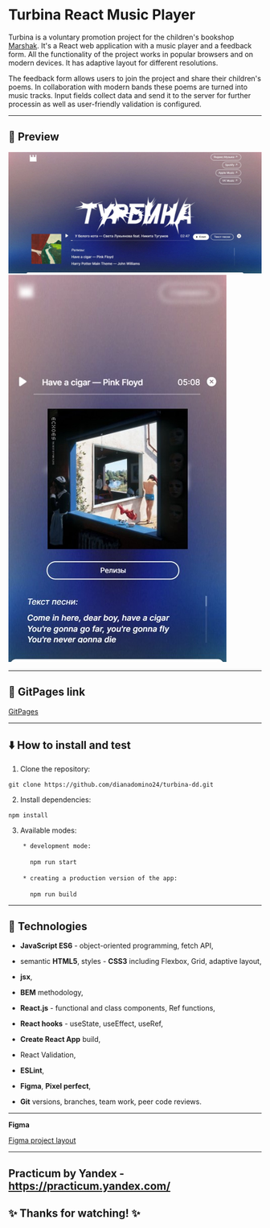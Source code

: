 # Turbina React Music Player

Turbina is a voluntary promotion project for the children's bookshop [Marshak](https://marshakbooks.ru/). It's a React web application with a music player and a feedback form. All the functionality of the project works in popular browsers and on modern devices. It has adaptive layout for different resolutions.

The feedback form allows users to join the project and share their children's poems. In collaboration with modern bands these poems are turned into music tracks. Input fields collect data and send it to the server for further processin as well as user-friendly validation is configured.

---

## :mag_right: Preview

![Preview](./Screenshot_1.jpg)
![Preview](./Screenshot_2.jpg)

---

## :link: GitPages link

[GitPages](https://dianadomino24.github.io/turbina-dd/)

---

## :arrow_down: How to install and test

1. Clone the repository:

```
git clone https://github.com/dianadomino24/turbina-dd.git
```

2. Install dependencies:

```
npm install
```

3. Available modes:

```
    * development mode:

      npm run start

    * creating a production version of the app:

      npm run build
```

---

## :rocket: Technologies

- **JavaScript ES6** - object-oriented programming, fetch API,

- semantic **HTML5**, styles - **CSS3** including Flexbox, Grid, adaptive layout,
- **jsx**,
- **BEM** methodology,

- **React.js** - functional and class components, Ref functions,
- **React hooks** - useState, useEffect, useRef,
- **Create React App** build,
- React Validation,

- **ESLint**,
- **Figma**, **Pixel perfect**,

- **Git** versions, branches, team work, peer code reviews.

---

**Figma**

[Figma project layout](https://www.figma.com/file/P8rK0IWyoZtBghcwWACXcC/TURBINA_1?node-id=844%3A2)

---

## **Practicum by Yandex** - https://practicum.yandex.com/

## :sparkles: Thanks for watching! :sparkles:
